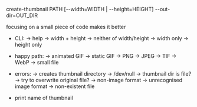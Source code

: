 create-thumbnail PATH [--width=WIDTH | --height=HEIGHT] --out-dir=OUT_DIR

focusing on a small piece of code makes it better

* CLI:
    -> help
    -> width + height
    -> neither of width/height
    -> width only
    -> height only

* happy path:
    -> animated GIF
    -> static GIF
    -> PNG
    -> JPEG
    -> TIF
    -> WebP
    -> small file

* errors:
    -> creates thumbnail directory
    -> /dev/null
    -> thumbnail dir is file?
    -> try to overwrite original file?
    -> non-image format
    -> unrecognised image format
    -> non-existent file

* print name of thumbnail